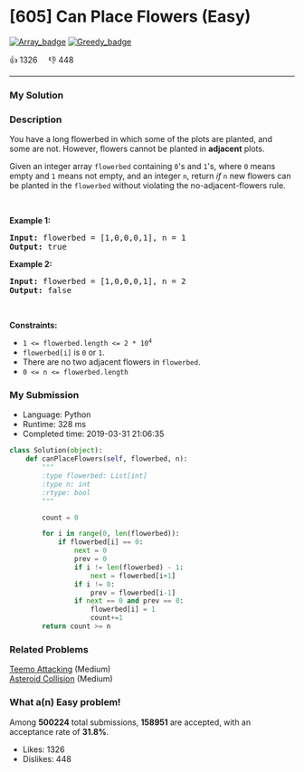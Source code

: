 # [605] Can Place Flowers (Easy)

[![Array_badge](https://img.shields.io/badge/topic-Array-green.svg)](https://leetcode.com/problems/can-place-flowers/)  [![Greedy_badge](https://img.shields.io/badge/topic-Greedy-green.svg)](https://leetcode.com/problems/can-place-flowers/) 

:+1: 1326 &nbsp; &nbsp; :thumbsdown: 448

---

### My Solution


### Description
<p>You have a long flowerbed in which some of the plots are planted, and some are not. However, flowers cannot be planted in <strong>adjacent</strong> plots.</p>

<p>Given an integer array&nbsp;<code>flowerbed</code>&nbsp;containing <code>0</code>&#39;s and <code>1</code>&#39;s, where <code>0</code> means empty and <code>1</code> means not empty,&nbsp;and an integer <code>n</code>, return <em>if</em> <code>n</code> new flowers can be planted in the <code>flowerbed</code>&nbsp;without violating the no-adjacent-flowers rule.</p>

<p>&nbsp;</p>
<p><strong>Example 1:</strong></p>
<pre><strong>Input:</strong> flowerbed = [1,0,0,0,1], n = 1
<strong>Output:</strong> true
</pre><p><strong>Example 2:</strong></p>
<pre><strong>Input:</strong> flowerbed = [1,0,0,0,1], n = 2
<strong>Output:</strong> false
</pre>
<p>&nbsp;</p>
<p><strong>Constraints:</strong></p>

<ul>
	<li><code>1 &lt;= flowerbed.length &lt;= 2 * 10<sup>4</sup></code></li>
	<li><code>flowerbed[i]</code> is <code>0</code> or <code>1</code>.</li>
	<li>There are no two adjacent flowers in <code>flowerbed</code>.</li>
	<li><code>0 &lt;= n &lt;= flowerbed.length</code></li>
</ul>



### My Submission

- Language: Python
- Runtime: 328 ms
- Completed time: 2019-03-31 21:06:35

```Python
class Solution(object):
    def canPlaceFlowers(self, flowerbed, n):
        """
        :type flowerbed: List[int]
        :type n: int
        :rtype: bool
        """

        count = 0

        for i in range(0, len(flowerbed)):
            if flowerbed[i] == 0:
                next = 0
                prev = 0
                if i != len(flowerbed) - 1:
                    next = flowerbed[i+1]
                if i != 0:
                    prev = flowerbed[i-1]
                if next == 0 and prev == 0:
                    flowerbed[i] = 1
                    count+=1
        return count >= n
```


### Related Problems
[Teemo Attacking](https://leetcode.com/problems/teemo-attacking/) (Medium) <br>
[Asteroid Collision](https://leetcode.com/problems/asteroid-collision/) (Medium) <br>



### What a(n) Easy problem!
Among **500224** total submissions, **158951** are accepted, with an acceptance rate of **31.8%**. <br>

- Likes: 1326
- Dislikes: 448

